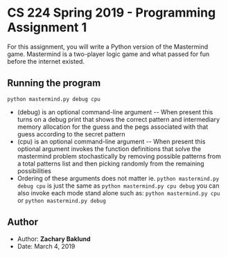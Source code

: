 # CS 224 Spring 2019 - Programming Assignment 1

For this assignment, you will write a Python version of the Mastermind game. Mastermind is a two-player logic game and what passed for fun before the internet existed.

## Running the program

```
python mastermind.py debug cpu
```
* (debug) is an optional command-line argument -- When present this turns on a debug print that shows the correct pattern and intermediary memory allocation for the guess and the pegs associated with that guess according to the secret pattern
* (cpu) is an optional command-line argument -- When present this optional argument invokes the function definitions that solve the mastermind problem stochastically by removing possible patterns from a total patterns list and then picking randomly from the remaining possibilities
* Ordering of these arguments does not matter ie. `python mastermind.py debug cpu` is just the same as `python mastermind.py cpu debug` you can also invoke each mode stand alone such as: `python mastermind.py cpu` or `python mastermind.py debug`

## Author

* Author: **Zachary Baklund**
* Date: March 4, 2019
